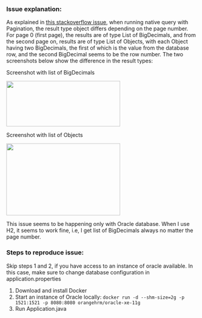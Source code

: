 ### Issue explanation:

As explained in [this stackoverflow issue][1], when running native query with Pagination, the result type object differs
depending on the page number. For page 0 (first page), the results are of type List of BigDecimals, and from the second
page on, results are of type List of Objects, with each Object having two BigDecimals, the first of which is the value
from the database row, and the second BigDecimal seems to be the row number. The two screenshots below show the 
difference in the result types:

Screenshot with list of BigDecimals

<img src="https://i.stack.imgur.com/5VS5i.png" width="300" height="120">


Screenshot with list of Objects

<img src="https://i.stack.imgur.com/MoQrZ.png" width="300" height="190">

This issue seems to be happening only with Oracle database. When I use H2, it seems to work fine, i.e, I get list of 
BigDecimals always no matter the page number.

### Steps to reproduce issue:

Skip steps 1 and 2, if you have access to an instance of oracle available. In this case, make sure to change database 
configuration in application.properties

1. Download and install Docker
2. Start an instance of Oracle locally: `docker run -d --shm-size=2g -p 1521:1521 -p 8080:8080 orangehrm/oracle-xe-11g`
3. Run Application.java

[1]: https://stackoverflow.com/q/63738889/2736153
[proper-results-screenshot]: https://i.stack.imgur.com/5VS5i.png
[issue-screenshot]: https://i.stack.imgur.com/MoQrZ.png